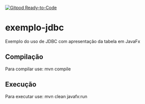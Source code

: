 [![Gitpod Ready-to-Code](https://img.shields.io/badge/Gitpod-Ready--to--Code-blue?logo=gitpod)](https://gitpod.io/#https://github.com/mineda/exemplo-jdbc) 

# exemplo-jdbc
Exemplo do uso de JDBC com apresentação da tabela em JavaFx

## Compilação
Para compilar use: mvn compile

## Execução
Para executar use: mvn clean javafx:run
